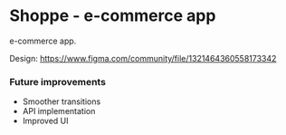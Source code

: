 # Shoppe - e-commerce app

e-commerce app.

Design: https://www.figma.com/community/file/1321464360558173342

### Future improvements
- Smoother transitions
- API implementation
- Improved UI
